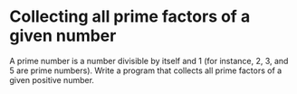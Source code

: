 # Collecting all prime factors of a given number
A prime number is a number divisible by itself and 1 (for instance, 2, 3, and 5 are prime numbers). Write a program that collects all prime factors of a given positive number.